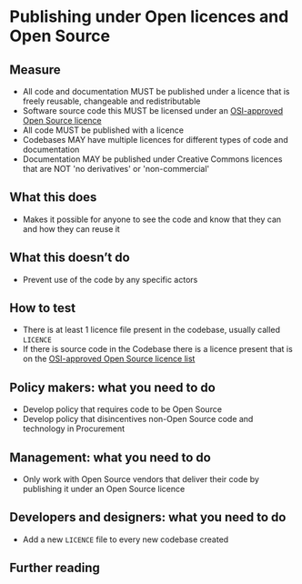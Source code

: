 # Publishing under Open licences and Open Source

## Measure

- All code and documentation MUST be published under a licence that is freely reusable, changeable and redistributable
- Software source code this MUST be licensed under an [OSI-approved Open Source licence](https://opensource.org/licenses/category)
- All code MUST be published with a licence
- Codebases MAY have multiple licences for different types of code and documentation
- Documentation MAY be published under Creative Commons licences that are NOT 'no derivatives' or 'non-commercial'

## What this does

- Makes it possible for anyone to see the code and know that they can and how they can reuse it

## What this doesn’t do

- Prevent use of the code by any specific actors

## How to test

- There is at least 1 licence file present in the codebase, usually called `LICENCE`
- If there is source code in the Codebase there is a licence present that is on the [OSI-approved Open Source licence list](https://opensource.org/licenses/category)

## Policy makers: what you need to do

- Develop policy that requires code to be Open Source
- Develop policy that disincentives non-Open Source code and technology in Procurement

## Management: what you need to do

- Only work with Open Source vendors that deliver their code by publishing it under an Open Source licence

## Developers and designers: what you need to do

- Add a new `LICENCE` file to every new codebase created

## Further reading
